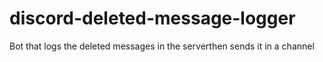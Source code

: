 # discord-deleted-message-logger
Bot that logs the deleted messages in the serverthen sends it in a channel
